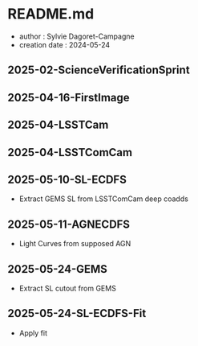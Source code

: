 # README.md
- author : Sylvie Dagoret-Campagne
- creation date : 2024-05-24




## 2025-02-ScienceVerificationSprint

## 2025-04-16-FirstImage

## 2025-04-LSSTCam

## 2025-04-LSSTComCam

## 2025-05-10-SL-ECDFS
- Extract GEMS SL from LSSTComCam deep coadds 

## 2025-05-11-AGNECDFS
- Light Curves from supposed AGN

## 2025-05-24-GEMS
- Extract SL cutout from GEMS

## 2025-05-24-SL-ECDFS-Fit
- Apply fit 
